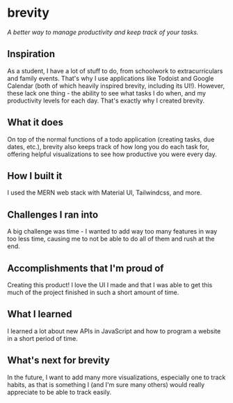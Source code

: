 # brevity
*A better way to manage productivity and keep track of your tasks.*

## Inspiration
As a student, I have a lot of stuff to do, from schoolwork to extracurriculars and family events. That's why I use applications like Todoist and Google Calendar (both of which heavily inspired brevity, including its UI!). However, these lack one thing - the ability to see what tasks I do when, and my productivity levels for each day. That's exactly why I created brevity.

## What it does
On top of the normal functions of a todo application (creating tasks, due dates, etc.), brevity also keeps track of how long you do each task for, offering helpful visualizations to see how productive you were every day.

## How I built it
I used the MERN web stack with Material UI, Tailwindcss, and more.

## Challenges I ran into
A big challenge was time - I wanted to add way too many features in way too less time, causing me to not be able to do all of them and rush at the end.

## Accomplishments that I'm proud of
Creating this product! I love the UI I made and that I was able to get this much of the project finished in such a short amount of time.

## What I learned
I learned a lot about new APIs in JavaScript and how to program a website in a short period of time.

## What's next for brevity
In the future, I want to add many more visualizations, especially one to track habits, as that is something I (and I'm sure many others) would really appreciate to be able to track easily.
